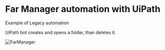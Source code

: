 # Far Manager automation with UiPath

Example of Legacy automation

UiPath bot creates and opens a folder, than deletes it.

![FarManager](https://user-images.githubusercontent.com/52131494/129394403-5bb87aa3-f63e-4bf8-942e-1bd0aed64ff2.gif)





 
